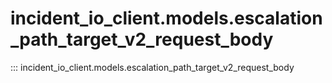 # incident_io_client.models.escalation_path_target_v2_request_body

::: incident_io_client.models.escalation_path_target_v2_request_body